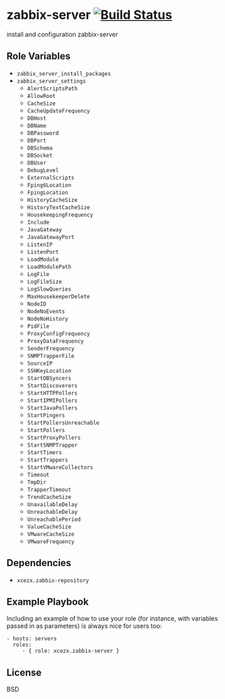 zabbix-server [![Build Status](https://travis-ci.org/xcezx/ansible-zabbix-server.svg)](https://travis-ci.org/xcezx/ansible-zabbix-server)
========

install and configuration zabbix-server

Role Variables
--------------

- `zabbix_server_install_packages`
- `zabbix_server_settings`
  - `AlertScriptsPath`
  - `AllowRoot`
  - `CacheSize`
  - `CacheUpdateFrequency`
  - `DBHost`
  - `DBName`
  - `DBPassword`
  - `DBPort`
  - `DBSchema`
  - `DBSocket`
  - `DBUser`
  - `DebugLevel`
  - `ExternalScripts`
  - `Fping6Location`
  - `FpingLocation`
  - `HistoryCacheSize`
  - `HistoryTextCacheSize`
  - `HousekeepingFrequency`
  - `Include`
  - `JavaGateway`
  - `JavaGatewayPort`
  - `ListenIP`
  - `ListenPort`
  - `LoadModule`
  - `LoadModulePath`
  - `LogFile`
  - `LogFileSize`
  - `LogSlowQueries`
  - `MaxHousekeeperDelete`
  - `NodeID`
  - `NodeNoEvents`
  - `NodeNoHistory`
  - `PidFile`
  - `ProxyConfigFrequency`
  - `ProxyDataFrequency`
  - `SenderFrequency`
  - `SNMPTrapperFile`
  - `SourceIP`
  - `SSHKeyLocation`
  - `StartDBSyncers`
  - `StartDiscoverers`
  - `StartHTTPPollers`
  - `StartIPMIPollers`
  - `StartJavaPollers`
  - `StartPingers`
  - `StartPollersUnreachable`
  - `StartPollers`
  - `StartProxyPollers`
  - `StartSNMPTrapper`
  - `StartTimers`
  - `StartTrappers`
  - `StartVMwareCollectors`
  - `Timeout`
  - `TmpDir`
  - `TrapperTimeout`
  - `TrendCacheSize`
  - `UnavailableDelay`
  - `UnreachableDelay`
  - `UnreachablePeriod`
  - `ValueCacheSize`
  - `VMwareCacheSize`
  - `VMwareFrequency`

Dependencies
------------

- `xcezx.zabbix-repository`

Example Playbook
-------------------------

Including an example of how to use your role (for instance, with variables passed in as parameters) is always nice for users too:

    - hosts: servers
      roles:
         - { role: xcezx.zabbix-server }

License
-------

BSD
